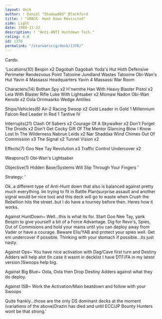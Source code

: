 ```yaml
---
layout: deck
author: ! Daniel "Shadow865" Blackford
title: ! "SMACK- Hunt Down Revisited"
side: Light
date: 1999-11-23
description: ! "Anti-ANTI Huntdown Tech."
rating: 4.0
id: 1376
permalink: "/starwarsccg/deck/1376/"
---
```

Cards: 

'Locations(10)
Bespin	x2
Dagobah
Dagobah Yoda's Hut
Hoth Defensive Perimeter
Rendezvous Point
Tatooine Jundland Wastes
Tatooine Obi-Wan's Hut
Yavin 4 Massassi Headquarters
Yavin 4 Massassi War Room

Characters(14)
Bothan Spy  x2
H'nemthe
Han With Heavy Blaster Pistol  x2
Leia With Blaster Rifle
Luke With Lightsaber  x2
Momaw Nadon
Obi-Wan Kenobi	x2
Oola
Orrimaarko
Wedge Antilles

Ships/Vehicles(6)
Air-2 Racing Swoop  x2
Gold Leader in Gold 1
Millennium Falcon
Red Leader In Red 1
Tantive IV

Interrupts(21)
Clash Of Sabers  x2
Courage Of A Skywalker	x2
Don't Forget The Droids  x2
Don't Get Cocky
Gift Of The Mentor
Glancing Blow
I Know
Lost In The Wilderness
Nabrun Leids  x2
Nar Shaddaa Wind Chimes
Out Of Commission  x3
The Signal  x2
Tunnel Vision  x2

Effects(7)
Goo Nee Tay
Revolution  x3
Traffic Control
Undercover  x2

Weapons(1)
Obi-Wan's Lightsaber

Objective(1)
Hidden Base/Systems Will Slip Through Your Fingers
'

Strategy: '

Ok..a different type of Anti-Hunt down that also is balanced against pretty much everything. Im trying to fit in Battle Plan(surprise assault and another signal would be nice too) and this deck will go to waste when Crush the Rebellion hits the street..but I do have a tourney before then.
Heres how it works.

Against HuntDown~ Well...this is what its for. Start Goo Nee Tay, yank Bespin to give yourself a bit of a Force Advantage. Dig for Revo's, Spies, Out of Commisions and hold your mains until you can deploy away from Vader or have a courage. Beware Elis/YAB and protect your spies well. Get em undercover if possible. Thinking with your stomach if possible...its just nasty.

Against Ops~ You have nice activation with Dag/Cave first turn and Destiny Adders will help alot (In case it wasnt in decklist I have DTF/FA in my latest version.)Swoops help big.

Against Big Blue~ Oola, Oola then Drop Destiny Adders against what they do deploy.

Against ISB~ Work the Activation/Main beatdown and follow with your Swoops

Quite frankly...those are the only DS dominant decks at the moment (variations of the above)Drazin has died and until ECC/JP Bounty Hunters wont be that strong.'

